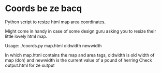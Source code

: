 Coords be ze bacq
======

Python script to resize html map area coordinates.

Might come in handy in case of some design guru asking you to resize their little lovely html map.

Usage:
./coords.py map.html oldwidth newwidth

In which map.html contains the map and area tags, oldwidth is old width of map (doh) and newwidth is the current value of a pound of herring
Check output.html for ze output

